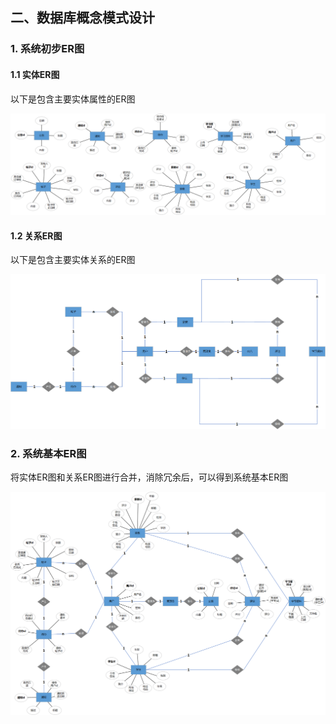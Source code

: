## 二、数据库概念模式设计

### 1. 系统初步ER图

#### 1.1 实体ER图

以下是包含主要实体属性的ER图

![实体ER图](..\picture\实体ER图.png#pic_center)

#### 1.2 关系ER图

以下是包含主要实体关系的ER图

![关系ER图](..\picture\关系ER图.png)

### 2. 系统基本ER图

将实体ER图和关系ER图进行合并，消除冗余后，可以得到系统基本ER图

![数据库ER图](..\picture\数据库ER图.png)


